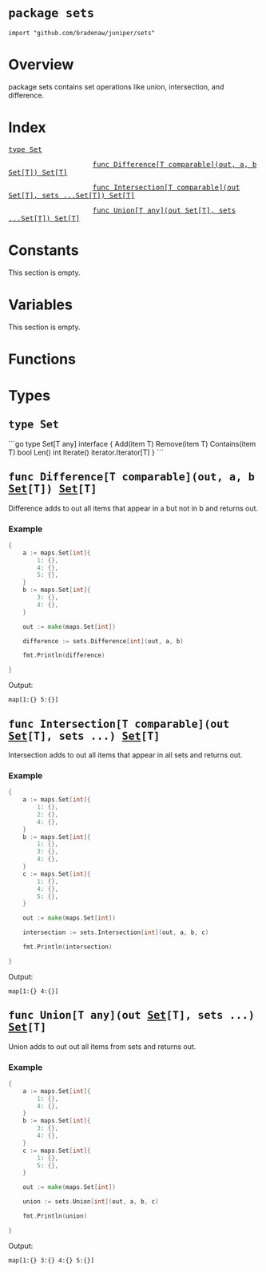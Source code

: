 # `package sets`

```
import "github.com/bradenaw/juniper/sets"
```

# Overview

package sets contains set operations like union, intersection, and difference.


# Index

<samp><a href="#Set">type Set</a></samp>

<samp>&nbsp;&nbsp;&nbsp;&nbsp;&nbsp;&nbsp;&nbsp;&nbsp;&nbsp;&nbsp;&nbsp;&nbsp;&nbsp;&nbsp;&nbsp;&nbsp;&nbsp;&nbsp;&nbsp;&nbsp;<a href="#Difference">func Difference[T comparable](out, a, b Set[T]) Set[T]</a></samp>

<samp>&nbsp;&nbsp;&nbsp;&nbsp;&nbsp;&nbsp;&nbsp;&nbsp;&nbsp;&nbsp;&nbsp;&nbsp;&nbsp;&nbsp;&nbsp;&nbsp;&nbsp;&nbsp;&nbsp;&nbsp;<a href="#Intersection">func Intersection[T comparable](out Set[T], sets ...Set[T]) Set[T]</a></samp>

<samp>&nbsp;&nbsp;&nbsp;&nbsp;&nbsp;&nbsp;&nbsp;&nbsp;&nbsp;&nbsp;&nbsp;&nbsp;&nbsp;&nbsp;&nbsp;&nbsp;&nbsp;&nbsp;&nbsp;&nbsp;<a href="#Union">func Union[T any](out Set[T], sets ...Set[T]) Set[T]</a></samp>


# Constants

This section is empty.

# Variables

This section is empty.

# Functions

# Types

<h2><a id="Set"></a><samp>type Set</samp></h2>
```go
type Set[T any] interface {
	Add(item T)
	Remove(item T)
	Contains(item T) bool
	Len() int
	Iterate() iterator.Iterator[T]
}
```



<h2><a id="Difference"></a><samp>func Difference[T comparable](out, a, b <a href="#Set">Set</a>[T]) <a href="#Set">Set</a>[T]</samp></h2>

Difference adds to out all items that appear in a but not in b and returns out.


### Example 
```go
{
	a := maps.Set[int]{
		1: {},
		4: {},
		5: {},
	}
	b := maps.Set[int]{
		3: {},
		4: {},
	}

	out := make(maps.Set[int])

	difference := sets.Difference[int](out, a, b)

	fmt.Println(difference)

}
```

Output:
```text
map[1:{} 5:{}]
```
<h2><a id="Intersection"></a><samp>func Intersection[T comparable](out <a href="#Set">Set</a>[T], sets ...) <a href="#Set">Set</a>[T]</samp></h2>

Intersection adds to out all items that appear in all sets and returns out.


### Example 
```go
{
	a := maps.Set[int]{
		1: {},
		2: {},
		4: {},
	}
	b := maps.Set[int]{
		1: {},
		3: {},
		4: {},
	}
	c := maps.Set[int]{
		1: {},
		4: {},
		5: {},
	}

	out := make(maps.Set[int])

	intersection := sets.Intersection[int](out, a, b, c)

	fmt.Println(intersection)

}
```

Output:
```text
map[1:{} 4:{}]
```
<h2><a id="Union"></a><samp>func Union[T any](out <a href="#Set">Set</a>[T], sets ...) <a href="#Set">Set</a>[T]</samp></h2>

Union adds to out out all items from sets and returns out.


### Example 
```go
{
	a := maps.Set[int]{
		1: {},
		4: {},
	}
	b := maps.Set[int]{
		3: {},
		4: {},
	}
	c := maps.Set[int]{
		1: {},
		5: {},
	}

	out := make(maps.Set[int])

	union := sets.Union[int](out, a, b, c)

	fmt.Println(union)

}
```

Output:
```text
map[1:{} 3:{} 4:{} 5:{}]
```
